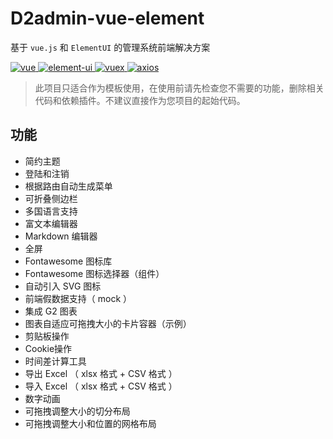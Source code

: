 # D2admin-vue-element

基于 `vue.js` 和 `ElementUI` 的管理系统前端解决方案

<p>
  <a href="https://github.com/vuejs/vue">
    <img src="https://img.shields.io/badge/vue-2.5.2-brightgreen.svg" alt="vue">
  </a>
  <a href="https://github.com/ElemeFE/element">
    <img src="https://img.shields.io/badge/element--ui-2.0.11-brightgreen.svg" alt="element-ui">
  </a>
  <a href="https://github.com/vuejs/vuex/">
    <img src="https://img.shields.io/badge/vuex-3.0.1-brightgreen.svg" alt="vuex">
  </a>
  <a href="https://github.com/axios/axios">
    <img src="https://img.shields.io/badge/axios-0.17.1-brightgreen.svg" alt="axios">
  </a>
</p>

> 此项目只适合作为模板使用，在使用前请先检查您不需要的功能，删除相关代码和依赖插件。不建议直接作为您项目的起始代码。

## 功能

* 简约主题
* 登陆和注销
* 根据路由自动生成菜单
* 可折叠侧边栏
* 多国语言支持
* 富文本编辑器
* Markdown 编辑器
* 全屏
* Fontawesome 图标库
* Fontawesome 图标选择器（组件）
* 自动引入 SVG 图标
* 前端假数据支持（ mock ）
* 集成 G2 图表
* 图表自适应可拖拽大小的卡片容器（示例）
* 剪贴板操作
* Cookie操作
* 时间差计算工具
* 导出 Excel （ xlsx 格式 + CSV 格式 ）
* 导入 Excel （ xlsx 格式 + CSV 格式 ）
* 数字动画
* 可拖拽调整大小的切分布局
* 可拖拽调整大小和位置的网格布局

